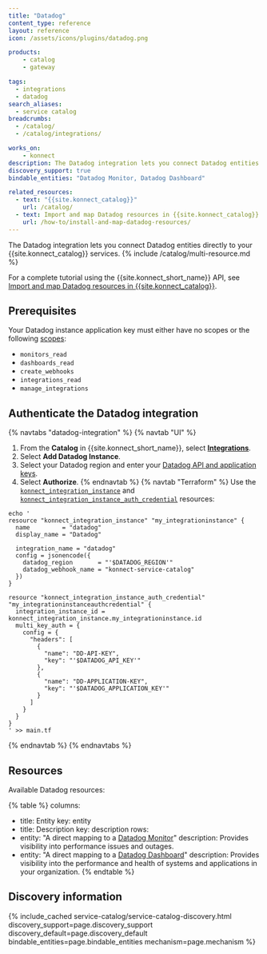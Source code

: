 ```yaml
---
title: "Datadog"
content_type: reference
layout: reference
icon: /assets/icons/plugins/datadog.png

products:
    - catalog
    - gateway

tags:
  - integrations
  - datadog
search_aliases:
  - service catalog
breadcrumbs:
  - /catalog/
  - /catalog/integrations/

works_on:
    - konnect
description: The Datadog integration lets you connect Datadog entities directly to your {{site.konnect_catalog}} services.
discovery_support: true
bindable_entities: "Datadog Monitor, Datadog Dashboard"

related_resources:
  - text: "{{site.konnect_catalog}}"
    url: /catalog/
  - text: Import and map Datadog resources in {{site.konnect_catalog}}
    url: /how-to/install-and-map-datadog-resources/
---
```


The Datadog integration lets you connect Datadog entities directly to your {{site.konnect_catalog}} services.
{% include /catalog/multi-resource.md %}

For a complete tutorial using the {{site.konnect_short_name}} API, see [Import and map Datadog resources in {{site.konnect_catalog}}](/how-to/install-and-map-datadog-resources/).

## Prerequisites

Your Datadog instance application key must either have no scopes or the following [scopes](https://docs.datadoghq.com/api/latest/scopes/):
* `monitors_read`
* `dashboards_read`
* `create_webhooks`
* `integrations_read`
* `manage_integrations`

## Authenticate the Datadog integration

{% navtabs "datadog-integration" %}
{% navtab "UI" %}
1. From the **Catalog** in {{site.konnect_short_name}}, select **[Integrations](https://cloud.konghq.com/service-catalog/integrations)**. 
1. Select **Add Datadog Instance**.
1. Select your Datadog region and enter your [Datadog API and application keys](https://docs.datadoghq.com/account_management/api-app-keys/). 
1. Select **Authorize**. 
{% endnavtab %}
{% navtab "Terraform" %}
Use the [`konnect_integration_instance`](https://github.com/Kong/terraform-provider-konnect/blob/main/examples/resources/integration_instance.tf) and [`konnect_integration_instance_auth_credential`](https://github.com/Kong/terraform-provider-konnect/blob/main/examples/resources/integration_instance_auth_credential.tf) resources:
```hcl
echo '
resource "konnect_integration_instance" "my_integrationinstance" {
  name         = "datadog"
  display_name = "Datadog"

  integration_name = "datadog"
  config = jsonencode({
    datadog_region       = "'$DATADOG_REGION'"
    datadog_webhook_name = "konnect-service-catalog"
  })
}

resource "konnect_integration_instance_auth_credential" "my_integrationinstanceauthcredential" {
  integration_instance_id = konnect_integration_instance.my_integrationinstance.id
  multi_key_auth = {
    config = {
      "headers": [
        {
          "name": "DD-API-KEY",
          "key": "'$DATADOG_API_KEY'"
        },
        {
          "name": "DD-APPLICATION-KEY",
          "key": "'$DATADOG_APPLICATION_KEY'"
        }
      ]
    }
  }
}
' >> main.tf
```
{% endnavtab %}
{% endnavtabs %}

## Resources

Available Datadog resources:

<!--vale off-->
{% table %}
columns:
  - title: Entity
    key: entity
  - title: Description
    key: description
rows:
  - entity: "A direct mapping to a [Datadog Monitor](https://docs.datadoghq.com/monitors/)"
    description: Provides visibility into performance issues and outages. 
  - entity: "A direct mapping to a [Datadog Dashboard](https://docs.datadoghq.com/dashboards/)"
    description: Provides visibility into the performance and health of systems and applications in your organization.
{% endtable %}
<!--vale on-->

## Discovery information

<!-- vale off-->

{% include_cached service-catalog/service-catalog-discovery.html 
   discovery_support=page.discovery_support
   discovery_default=page.discovery_default
   bindable_entities=page.bindable_entities
   mechanism=page.mechanism %}

<!-- vale on-->



